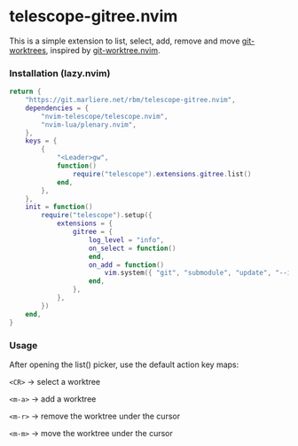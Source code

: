 # telescope-gitree.nvim

This is a simple extension to list, select, add, remove and move
[git-worktrees], inspired by [git-worktree.nvim].

[git-worktrees]: https://git-scm.com/docs/git-worktree
[git-worktree.nvim]: https://github.com/ThePrimeagen/git-worktree.nvim

### Installation (lazy.nvim)

```lua
return {
	"https://git.marliere.net/rbm/telescope-gitree.nvim",
	dependencies = {
		"nvim-telescope/telescope.nvim",
		"nvim-lua/plenary.nvim",
	},
	keys = {
		{
			"<Leader>gw",
			function()
				require("telescope").extensions.gitree.list()
			end,
		},
	},
	init = function()
		require("telescope").setup({
			extensions = {
				gitree = {
					log_level = "info",
					on_select = function()
					end,
					on_add = function()
						vim.system({ "git", "submodule", "update", "--init", "--recursive" }):wait()
					end,
				},
			},
		})
	end,
}
```

### Usage

After opening the list() picker, use the default action key maps:

`<CR>` -> select a worktree

`<m-a>` -> add a worktree

`<m-r>` -> remove the worktree under the cursor

`<m-m>` -> move the worktree under the cursor
